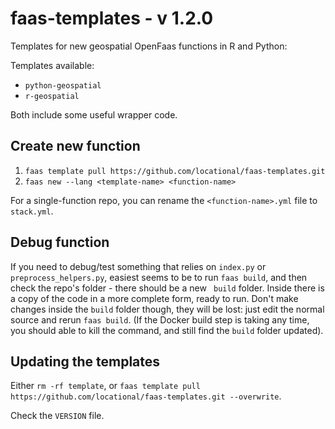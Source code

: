# faas-templates - v 1.2.0
Templates for new geospatial OpenFaas functions in R and Python:

Templates available:
- `python-geospatial`
- `r-geospatial`

Both include some useful wrapper code.

## Create new function

1. `faas template pull https://github.com/locational/faas-templates.git`
2. `faas new --lang <template-name> <function-name>`

For a single-function repo, you can rename the `<function-name>.yml` file to `stack.yml`.

## Debug function

If you need to debug/test something that relies on `index.py` or `preprocess_helpers.py`, easiest seems to be to run `faas build`, and then check the repo's folder - there should be a new ` build` folder. Inside there is a copy of the code in a more complete form, ready to run. Don't make changes inside the `build` folder though, they will be lost: just edit the normal source and rerun `faas build`. (If the Docker build step is taking any time, you should able to kill the command, and still find the `build` folder updated).


## Updating the templates

Either `rm -rf template`, or `faas template pull https://github.com/locational/faas-templates.git --overwrite`.

Check the `VERSION` file.
